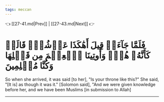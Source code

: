 ```yaml
---
tags: meccan
---
```


👈 [[27-41.md|Prev]] | [[27-43.md|Next]] 👉

# فَلَمَّا جَآءَتۡ قِيلَ أَهَٰكَذَا عَرۡشُكِۖ قَالَتۡ كَأَنَّهُۥ هُوَۚ وَأُوتِينَا ٱلۡعِلۡمَ مِن قَبۡلِهَا وَكُنَّا مُسۡلِمِينَ

So when she arrived, it was said [to her], "Is your throne like this?" She said, "[It is] as though it was it." [Solomon said], "And we were given knowledge before her, and we have been Muslims [in submission to Allah]

---

